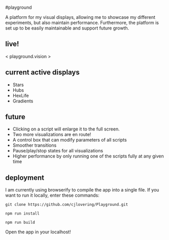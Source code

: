 #playground

A platform for my visual displays, allowing me to showcase my different
experiments, but also maintain performance. Furthermore, the platform is
set up to be easily maintainable and support future growth.

## live!
< playground.vision >

## current active displays
* Stars
* Hubs
* HexLife
* Gradients

## future
* Clicking on a script will enlarge it to the full screen.
* Two more visualizations are en route!
* A control box that can modify parameters of all scripts
* Smoother transitions
* Pause/play/stop states for all visualizations
* Higher performance by only running one of the scripts fully at any given time

## deployment
I am currently using browserify to compile the app into a single file. If you want to run it locally, enter these commands:

```git
git clone https://github.com/cjlovering/Playground.git
```
```node
npm run install
```
```node
npm run build
```

Open the app in your localhost!
